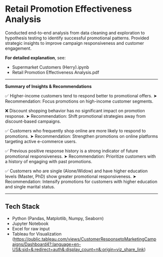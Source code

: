 
# Retail Promotion Effectiveness Analysis
Conducted end-to-end analysis from data cleaning and exploration to hypothesis testing to identify successful promotional patterns. Provided strategic insights to improve campaign responsiveness and customer engagement.

**For detailed explanation**, see: 
- Supermarket Customers (Herry).ipynb
- Retail Promotion Effectiveness Analysis.pdf

---

**Summary of Insights & Recommendations**

✅ Higher-income customers tend to respond better to promotional offers.
➤ Recommendation: Focus promotions on high-income customer segments.

❌ Discount shopping behavior has no significant impact on promotion response.
➤ Recommendation: Shift promotional strategies away from discount-based campaigns.

✅ Customers who frequently shop online are more likely to respond to promotions.
➤ Recommendation: Strengthen promotions on online platforms targeting active e-commerce users.

✅ Previous positive response history is a strong indicator of future promotional responsiveness.
➤ Recommendation: Prioritize customers with a history of engaging with past promotions.

✅ Customers who are single (Alone/Widow) and have higher education levels (Master, PhD) show greater promotional responsiveness.
➤ Recommendation: Intensify promotions for customers with higher education and single marital status.

---

## Tech Stack
- Python (Pandas, Matplotlib, Numpy, Seaborn)
- Jupyter Notebook
- Excel for raw input
- Tableau for Visualization (https://public.tableau.com/views/CustomerResponsetoMarketingCampaigns/Dashboard4?:language=en-US&:sid=&:redirect=auth&:display_count=n&:origin=viz_share_link)
